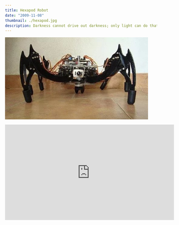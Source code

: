 ```yaml
---
title: Hexapod Robot
date: "2009-11-08"
thumbnail: ./hexapod.jpg
description: Darkness cannot drive out darkness; only light can do that. Hate cannot drive out hate; only love can do that.
---
```


![hexapod](./hexapod2.jpg)

<iframe width="560" height="315" src="https://www.youtube.com/embed/PJFWH32YFsI" title="YouTube video player" frameborder="0" allow="accelerometer; autoplay; clipboard-write; encrypted-media; gyroscope; picture-in-picture" allowfullscreen></iframe>